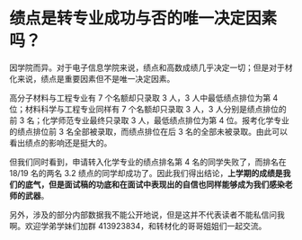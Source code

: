 # 绩点是转专业成功与否的唯一决定因素吗？

因学院而异。对于电子信息学院来说，绩点和高数成绩几乎决定一切；但是对于材化来说，绩点是重要因素但不是唯一决定因素。

高分子材料与工程专业有 7 个名额却只录取 3 人，3 人中最低绩点排位为第 4 位；材料科学与工程专业同样有 7 个名额却只录取 3 人，3 人分别是绩点排位的前 3 名；化学师范专业最终只录取 3 人，最低绩点排位为第 4 位。报考化学专业的绩点排位前 3 名全部被录取，而绩点排位在后 3 名的全部未被录取。由此可以看出绩点的影响还是挺大的。

但我们同时看到，申请转入化学专业的绩点排名第 4 名的同学失败了，而排名在 18/19 名的两名 3.2 绩点的同学却成功了。因此我们得出结论，**上学期的成绩是我们的底气，但是面试稿的功底和在面试中表现出的自信也同样能够成为我们感染老师的武器**。

另外，涉及的部分内部数据我不能公开地说，但是这并不代表读者不能私信问我啊。欢迎学弟学妹们加群 413923834，和转材化的哥哥姐姐们一起交流。
